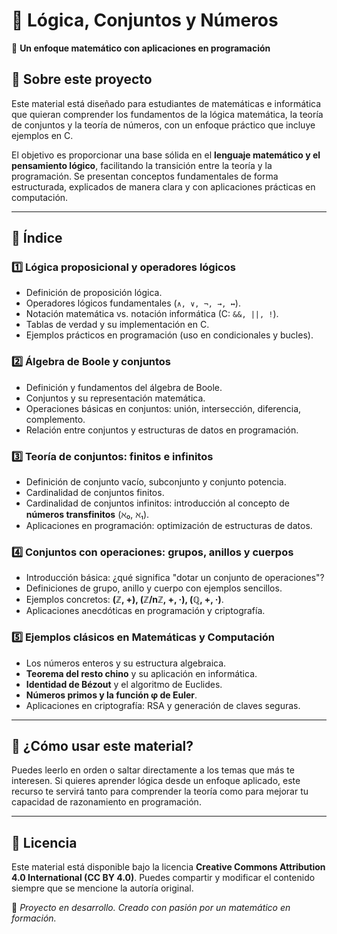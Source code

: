 # 📖 Lógica, Conjuntos y Números  
📌 **Un enfoque matemático con aplicaciones en programación**  

## **📌 Sobre este proyecto**  
Este material está diseñado para estudiantes de matemáticas e informática que quieran comprender los fundamentos de la lógica matemática, la teoría de conjuntos y la teoría de números, con un enfoque práctico que incluye ejemplos en C.  

El objetivo es proporcionar una base sólida en el **lenguaje matemático y el pensamiento lógico**, facilitando la transición entre la teoría y la programación. Se presentan conceptos fundamentales de forma estructurada, explicados de manera clara y con aplicaciones prácticas en computación.  

---

## **📌 Índice**  

### **1️⃣ Lógica proposicional y operadores lógicos**  
- Definición de proposición lógica.  
- Operadores lógicos fundamentales (`∧, ∨, ¬, →, ↔`).  
- Notación matemática vs. notación informática (C: `&&, ||, !`).  
- Tablas de verdad y su implementación en C.  
- Ejemplos prácticos en programación (uso en condicionales y bucles).  

### **2️⃣ Álgebra de Boole y conjuntos**  
- Definición y fundamentos del álgebra de Boole.  
- Conjuntos y su representación matemática.  
- Operaciones básicas en conjuntos: unión, intersección, diferencia, complemento.  
- Relación entre conjuntos y estructuras de datos en programación.  

### **3️⃣ Teoría de conjuntos: finitos e infinitos**  
- Definición de conjunto vacío, subconjunto y conjunto potencia.  
- Cardinalidad de conjuntos finitos.  
- Cardinalidad de conjuntos infinitos: introducción al concepto de **números transfinitos** (ℵ₀, ℵ₁).  
- Aplicaciones en programación: optimización de estructuras de datos.  

### **4️⃣ Conjuntos con operaciones: grupos, anillos y cuerpos**  
- Introducción básica: ¿qué significa "dotar un conjunto de operaciones"?  
- Definiciones de grupo, anillo y cuerpo con ejemplos sencillos.  
- Ejemplos concretos: **(ℤ, +), (ℤ/nℤ, +, ·), (ℚ, +, ·)**.  
- Aplicaciones anecdóticas en programación y criptografía.  

### **5️⃣ Ejemplos clásicos en Matemáticas y Computación**  
- Los números enteros y su estructura algebraica.  
- **Teorema del resto chino** y su aplicación en informática.  
- **Identidad de Bézout** y el algoritmo de Euclides.  
- **Números primos y la función φ de Euler**.  
- Aplicaciones en criptografía: RSA y generación de claves seguras.  

---

## **🚀 ¿Cómo usar este material?**  
Puedes leerlo en orden o saltar directamente a los temas que más te interesen. Si quieres aprender lógica desde un enfoque aplicado, este recurso te servirá tanto para comprender la teoría como para mejorar tu capacidad de razonamiento en programación.  

---

## **🔗 Licencia**  
Este material está disponible bajo la licencia **Creative Commons Attribution 4.0 International (CC BY 4.0)**. Puedes compartir y modificar el contenido siempre que se mencione la autoría original.  

📍 *Proyecto en desarrollo. Creado con pasión por un matemático en formación.*  
